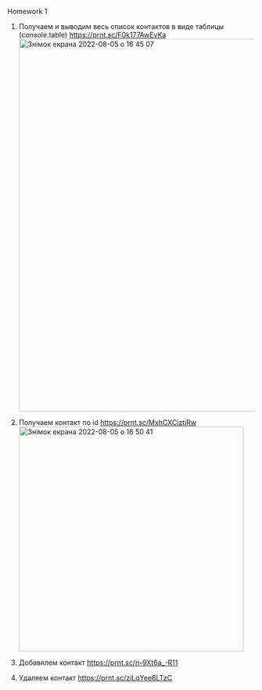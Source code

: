 Homework 1

1. Получаем и выводим весь список контактов в виде таблицы (console.table)
   https://prnt.sc/F0k177AwEvKa
   <img width="760" alt="Знімок екрана 2022-08-05 о 16 45 07" src="https://user-images.githubusercontent.com/87204570/183098943-77f6e2da-b67d-40c0-8af7-b7a4c8380c47.png">


2. Получаем контакт по id
   https://prnt.sc/MxhCXCiztjRw 
   <img width="459" alt="Знімок екрана 2022-08-05 о 16 50 41" src="https://user-images.githubusercontent.com/87204570/183099268-5f6975f3-c5a8-4cf9-a4f2-ef5f49b6aa32.png">

3. Добавялем контакт
   https://prnt.sc/n-9Xt6a_-R11

4. Удаляем контакт
   https://prnt.sc/ziLqYee6LTzC
